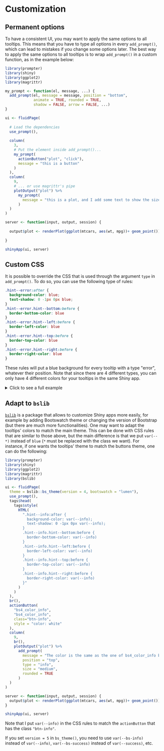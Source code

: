 # Customization

## Permanent options

To have a consistent UI, you may want to apply the same options to all tooltips. This means that you have to type all options in every `add_prompt()`, which can lead to mistakes if you change some options later. The best way to apply the same options to all tooltips is to wrap `add_prompt()` in a custom function, as in the example below:

```r
library(prompter)
library(shiny)
library(ggplot2)
library(magrittr)

my_prompt <- function(el, message, ...) {
  add_prompt(el, message = message, position = "bottom",
             animate = TRUE, rounded = TRUE,
             shadow = FALSE, arrow = FALSE, ...)
}

ui <- fluidPage(
  
  # Load the dependencies
  use_prompt(),
  
  column(
    3, 
    # Put the element inside add_prompt()...
    my_prompt(
      actionButton("plot", "click"), 
      message = "this is a button"
    )
  ),
  column(
    9,
    # ... or use magrittr's pipe
    plotOutput("plot") %>% 
      my_prompt(
        message = "this is a plot, and I add some text to show the size of the box"
      )
  )
)

server <- function(input, output, session) {
  
  output$plot <- renderPlot(ggplot(mtcars, aes(wt, mpg))+ geom_point())
  
}

shinyApp(ui, server)
```

## Custom CSS

It is possible to override the CSS that is used through the argument `type` in `add_prompt()`. To do so, you can use the following type of rules:

```css
.hint--error:after {
  background-color: blue;
  text-shadow: 0 -1px 0px blue;
}
.hint--error.hint--bottom:before {
  border-bottom-color: blue
}
.hint--error.hint--left:before {
  border-left-color: blue
}
.hint--error.hint--top:before {
  border-top-color: blue
}
.hint--error.hint--right:before {
  border-right-color: blue
}
```
These rules will put a blue background for every tooltip with a type "error", whatever their position. Note that since there are 4 different types, you can only have 4 different colors for your tooltips in the same Shiny app.

<details>
  <summary>
    Click to see a full example
  </summary>
  <pre>
  
    library(prompter)
    library(shiny)
    
    ui <- fluidPage(
      
      use_prompt(),
      tags$head(
        tags$style(
          HTML(
            ".hint--error:after {
              background-color: blue;
              text-shadow: 0 -1px 0px blue;
            }
            .hint--error.hint--bottom:before {
              border-bottom-color: blue
            }
            .hint--error.hint--left:before {
              border-left-color: blue
            }
            .hint--error.hint--top:before {
              border-top-color: blue
            }
            .hint--error.hint--right:before {
              border-right-color: blue
            }"
          )
        )
      ),
      add_prompt(
        actionButton("plot", "click"), 
        position = "bottom", message = "this is a button", type = "error"
      )
    )
    
    server <- function(input, output, session) {}
    
    shinyApp(ui, server)

  </pre>
</details>


## Adapt to `bslib`

[`bslib`](https://rstudio.github.io/bslib/) is a package that allows to customize Shiny apps more easily, for example by adding Bootswatch theme or changing the version of Bootstrap (but there are much more functionalities). One may want to adapt the tooltips' colors to match the main theme. This can be done with CSS rules that are similar to those above, but the main difference is that we put `var(--*)` instead of `blue` (`*` must be replaced with the class we want). For instance, if one wants the tooltips' theme to match the buttons theme, one can do the following:

```r
library(prompter)
library(shiny)
library(ggplot2)
library(magrittr)
library(bslib)

ui <- fluidPage(
  theme = bslib::bs_theme(version = 4, bootswatch = "lumen"),
  use_prompt(),
  tags$head(
    tags$style(
      HTML(
        ".hint--info:after {
          background-color: var(--info);
          text-shadow: 0 -1px 0px var(--info);
        }
        .hint--info.hint--bottom:before {
          border-bottom-color: var(--info)
        }
        .hint--info.hint--left:before {
          border-left-color: var(--info)
        }
        .hint--info.hint--top:before {
          border-top-color: var(--info)
        }
        .hint--info.hint--right:before {
          border-right-color: var(--info)
        }"
      )
    )
  ),
  br(),
  actionButton(
    "bs4_color_info",
    "bs4_color_info",
    class="btn-info",
    style = "color: white"
  ),
  column(
    9,
    br(),
    plotOutput("plot") %>% 
      add_prompt(
        message = "The color is the same as the one of bs4_color_info button",
        position = "top", 
        type = "info", 
        size = "medium", 
        rounded = TRUE
      )
  )
)

server <- function(input, output, session) {
  output$plot <- renderPlot(ggplot(mtcars, aes(wt, mpg))+ geom_point())
}

shinyApp(ui, server)

```

Note that I put `var(--info)` in the CSS rules to match the `actionButton` that has the class `"btn-info"`. 

<Note>

If you set `version = 5` in `bs_theme()`, you need to use `var(--bs-info)` instead of `var(--info)`, `var(--bs-success)` instead of `var(--success)`, etc. 

</Note>
